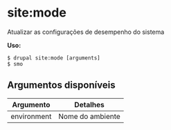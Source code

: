 # site:mode
Atualizar as configurações de desempenho do sistema

**Uso:**
```
$ drupal site:mode [arguments]
$ smo  
```

## Argumentos disponíveis
Argumento | Detalhes
---------|-------------
environment | Nome do ambiente
